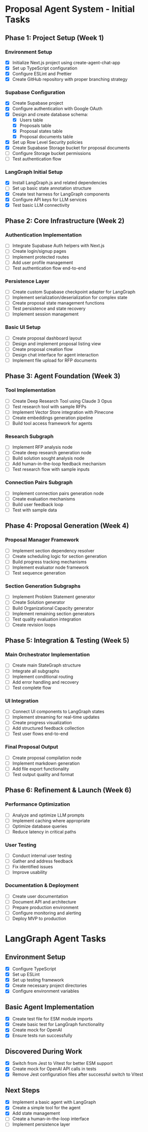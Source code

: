 # Proposal Agent System - Initial Tasks

## Phase 1: Project Setup (Week 1)

### Environment Setup

- [x] Initialize Next.js project using create-agent-chat-app
- [x] Set up TypeScript configuration
- [x] Configure ESLint and Prettier
- [x] Create GitHub repository with proper branching strategy

### Supabase Configuration

- [x] Create Supabase project
- [x] Configure authentication with Google OAuth
- [x] Design and create database schema:
  - [x] Users table
  - [x] Proposals table
  - [x] Proposal states table
  - [x] Proposal documents table
- [x] Set up Row Level Security policies
- [x] Create Supabase Storage bucket for proposal documents
- [ ] Configure Storage bucket permissions
- [ ] Test authentication flow

### LangGraph Initial Setup

- [x] Install LangGraph.js and related dependencies
- [ ] Set up basic state annotation structure
- [x] Create test harness for LangGraph components
- [x] Configure API keys for LLM services
- [x] Test basic LLM connectivity

## Phase 2: Core Infrastructure (Week 2)

### Authentication Implementation

- [ ] Integrate Supabase Auth helpers with Next.js
- [ ] Create login/signup pages
- [ ] Implement protected routes
- [ ] Add user profile management
- [ ] Test authentication flow end-to-end

### Persistence Layer

- [ ] Create custom Supabase checkpoint adapter for LangGraph
- [ ] Implement serialization/deserialization for complex state
- [ ] Create proposal state management functions
- [ ] Test persistence and state recovery
- [ ] Implement session management

### Basic UI Setup

- [ ] Create proposal dashboard layout
- [ ] Design and implement proposal listing view
- [ ] Create proposal creation flow
- [ ] Design chat interface for agent interaction
- [ ] Implement file upload for RFP documents

## Phase 3: Agent Foundation (Week 3)

### Tool Implementation

- [ ] Create Deep Research Tool using Claude 3 Opus
- [ ] Test research tool with sample RFPs
- [ ] Implement Vector Store integration with Pinecone
- [ ] Create embeddings generation pipeline
- [ ] Build tool access framework for agents

### Research Subgraph

- [ ] Implement RFP analysis node
- [ ] Create deep research generation node
- [ ] Build solution sought analysis node
- [ ] Add human-in-the-loop feedback mechanism
- [ ] Test research flow with sample inputs

### Connection Pairs Subgraph

- [ ] Implement connection pairs generation node
- [ ] Create evaluation mechanisms
- [ ] Build user feedback loop
- [ ] Test with sample data

## Phase 4: Proposal Generation (Week 4)

### Proposal Manager Framework

- [ ] Implement section dependency resolver
- [ ] Create scheduling logic for section generation
- [ ] Build progress tracking mechanisms
- [ ] Implement evaluator node framework
- [ ] Test sequence generation

### Section Generation Subgraphs

- [ ] Implement Problem Statement generator
- [ ] Create Solution generator
- [ ] Build Organizational Capacity generator
- [ ] Implement remaining section generators
- [ ] Test quality evaluation integration
- [ ] Create revision loops

## Phase 5: Integration & Testing (Week 5)

### Main Orchestrator Implementation

- [ ] Create main StateGraph structure
- [ ] Integrate all subgraphs
- [ ] Implement conditional routing
- [ ] Add error handling and recovery
- [ ] Test complete flow

### UI Integration

- [ ] Connect UI components to LangGraph states
- [ ] Implement streaming for real-time updates
- [ ] Create progress visualization
- [ ] Add structured feedback collection
- [ ] Test user flows end-to-end

### Final Proposal Output

- [ ] Create proposal compilation node
- [ ] Implement markdown generation
- [ ] Add file export functionality
- [ ] Test output quality and format

## Phase 6: Refinement & Launch (Week 6)

### Performance Optimization

- [ ] Analyze and optimize LLM prompts
- [ ] Implement caching where appropriate
- [ ] Optimize database queries
- [ ] Reduce latency in critical paths

### User Testing

- [ ] Conduct internal user testing
- [ ] Gather and address feedback
- [ ] Fix identified issues
- [ ] Improve usability

### Documentation & Deployment

- [ ] Create user documentation
- [ ] Document API and architecture
- [ ] Prepare production environment
- [ ] Configure monitoring and alerting
- [ ] Deploy MVP to production

# LangGraph Agent Tasks

## Environment Setup

- [x] Configure TypeScript
- [x] Set up ESLint
- [x] Set up testing framework
- [x] Create necessary project directories
- [x] Configure environment variables

## Basic Agent Implementation

- [x] Create test file for ESM module imports
- [x] Create basic test for LangGraph functionality
- [x] Create mock for OpenAI
- [x] Ensure tests run successfully

## Discovered During Work

- [x] Switch from Jest to Vitest for better ESM support
- [x] Create mock for OpenAI API calls in tests
- [x] Remove Jest configuration files after successful switch to Vitest

## Next Steps

- [x] Implement a basic agent with LangGraph
- [x] Create a simple tool for the agent
- [x] Add state management
- [ ] Create a human-in-the-loop interface
- [ ] Implement persistence layer
